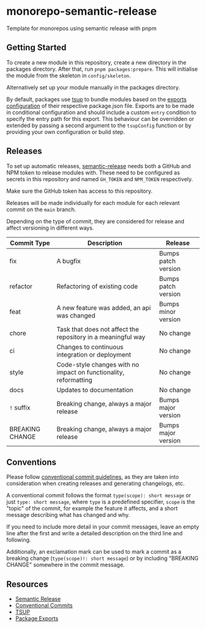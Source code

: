 # monorepo-semantic-release
Template for monorepos using semantic release with pnpm

## Getting Started

To create a new module in this repository, create a new directory in the packages directory.
After that, run `pnpm packages:prepare`. This will initialise the module from the skeleton in `config/skeleton`.

Alternatively set up your module manually in the packages directory.

By default, packages use [tsup](https://tsup.egoist.dev/) to bundle modules based on the
[exports configuration](https://tsup.egoist.dev/) of their respective package.json file. Exports are to be made in
conditional configuration and should include a custom `entry` condition to specify the entry path for this export.
This behaviour can be overridden or extended by passing a second argument to the `tsupConfig` function or by providing
your own configuration or build step.

## Releases

To set up automatic releases, [semantic-release](https://www.conventionalcommits.org/en/v1.0.0/) needs both a GitHub and
NPM token to release modules with. These need to be configured as secrets in this repository and named `GH_TOKEN` and
`NPM_TOKEN` respectively.

Make sure the GitHub token has access to this repository.

Releases will be made individually for each module for each relevant commit on the `main` branch.

Depending on the type of commit, they are considered for release and affect versioning in different ways.

| Commit Type     | Description                                                      | Release              |
|-----------------|------------------------------------------------------------------|----------------------|
| fix             | A bugfix                                                         | Bumps patch version  |
| refactor        | Refactoring of existing code                                     | Bumps patch version  |
| feat            | A new feature was added, an api was changed                      | Bumps minor version  |
| chore           | Task that does not affect the repository in a meaningful way     | No change            |
| ci              | Changes to continuous integration or deployment                  | No change            |
| style           | Code-style changes with no impact on functionality, reformatting | No change            |
| docs            | Updates to documentation                                         | No change            |
| `!` suffix      | Breaking change, always a major release                          | Bumps major version  |
| BREAKING CHANGE | Breaking change, always a major release                          | Bumps major version  |

## Conventions

Please follow [conventional commit guidelines](https://www.conventionalcommits.org/en/v1.0.0/), as they are taken into
consideration when creating releases and generating changelogs, etc.

A conventional commit follows the format `type(scope): short message` or just `type: short message`, where `type`
is a predefined specifier, `scope` is the "topic" of the commit, for example the feature it affects, and a short
message describing what has changed and why.

If you need to include more detail in your commit messages, leave an empty line after the first and write a detailed
description on the third line and following.

Additionally, an exclamation mark can be used to mark a commit as a
breaking change (`type(scope)!: short message`) or by including "BREAKING CHANGE" somewhere in the commit message.

## Resources
- [Semantic Release](https://github.com/semantic-release/semantic-release)
- [Conventional Commits](https://www.conventionalcommits.org/en/v1.0.0/)
- [TSUP](https://tsup.egoist.dev/)
- [Package Exports](https://nodejs.org/api/packages.html#exports)
